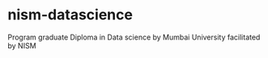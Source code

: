 # nism-datascience
Program graduate Diploma in Data science by Mumbai University facilitated by NISM
